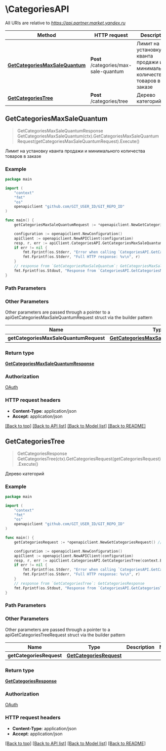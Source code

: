 # \CategoriesAPI

All URIs are relative to *https://api.partner.market.yandex.ru*

Method | HTTP request | Description
------------- | ------------- | -------------
[**GetCategoriesMaxSaleQuantum**](CategoriesAPI.md#GetCategoriesMaxSaleQuantum) | **Post** /categories/max-sale-quantum | Лимит на установку кванта продажи и минимального количества товаров в заказе
[**GetCategoriesTree**](CategoriesAPI.md#GetCategoriesTree) | **Post** /categories/tree | Дерево категорий



## GetCategoriesMaxSaleQuantum

> GetCategoriesMaxSaleQuantumResponse GetCategoriesMaxSaleQuantum(ctx).GetCategoriesMaxSaleQuantumRequest(getCategoriesMaxSaleQuantumRequest).Execute()

Лимит на установку кванта продажи и минимального количества товаров в заказе



### Example

```go
package main

import (
	"context"
	"fmt"
	"os"
	openapiclient "github.com/GIT_USER_ID/GIT_REPO_ID"
)

func main() {
	getCategoriesMaxSaleQuantumRequest := *openapiclient.NewGetCategoriesMaxSaleQuantumRequest([]int64{int64(123)}) // GetCategoriesMaxSaleQuantumRequest | 

	configuration := openapiclient.NewConfiguration()
	apiClient := openapiclient.NewAPIClient(configuration)
	resp, r, err := apiClient.CategoriesAPI.GetCategoriesMaxSaleQuantum(context.Background()).GetCategoriesMaxSaleQuantumRequest(getCategoriesMaxSaleQuantumRequest).Execute()
	if err != nil {
		fmt.Fprintf(os.Stderr, "Error when calling `CategoriesAPI.GetCategoriesMaxSaleQuantum``: %v\n", err)
		fmt.Fprintf(os.Stderr, "Full HTTP response: %v\n", r)
	}
	// response from `GetCategoriesMaxSaleQuantum`: GetCategoriesMaxSaleQuantumResponse
	fmt.Fprintf(os.Stdout, "Response from `CategoriesAPI.GetCategoriesMaxSaleQuantum`: %v\n", resp)
}
```

### Path Parameters



### Other Parameters

Other parameters are passed through a pointer to a apiGetCategoriesMaxSaleQuantumRequest struct via the builder pattern


Name | Type | Description  | Notes
------------- | ------------- | ------------- | -------------
 **getCategoriesMaxSaleQuantumRequest** | [**GetCategoriesMaxSaleQuantumRequest**](GetCategoriesMaxSaleQuantumRequest.md) |  | 

### Return type

[**GetCategoriesMaxSaleQuantumResponse**](GetCategoriesMaxSaleQuantumResponse.md)

### Authorization

[OAuth](../README.md#OAuth)

### HTTP request headers

- **Content-Type**: application/json
- **Accept**: application/json

[[Back to top]](#) [[Back to API list]](../README.md#documentation-for-api-endpoints)
[[Back to Model list]](../README.md#documentation-for-models)
[[Back to README]](../README.md)


## GetCategoriesTree

> GetCategoriesResponse GetCategoriesTree(ctx).GetCategoriesRequest(getCategoriesRequest).Execute()

Дерево категорий



### Example

```go
package main

import (
	"context"
	"fmt"
	"os"
	openapiclient "github.com/GIT_USER_ID/GIT_REPO_ID"
)

func main() {
	getCategoriesRequest := *openapiclient.NewGetCategoriesRequest() // GetCategoriesRequest |  (optional)

	configuration := openapiclient.NewConfiguration()
	apiClient := openapiclient.NewAPIClient(configuration)
	resp, r, err := apiClient.CategoriesAPI.GetCategoriesTree(context.Background()).GetCategoriesRequest(getCategoriesRequest).Execute()
	if err != nil {
		fmt.Fprintf(os.Stderr, "Error when calling `CategoriesAPI.GetCategoriesTree``: %v\n", err)
		fmt.Fprintf(os.Stderr, "Full HTTP response: %v\n", r)
	}
	// response from `GetCategoriesTree`: GetCategoriesResponse
	fmt.Fprintf(os.Stdout, "Response from `CategoriesAPI.GetCategoriesTree`: %v\n", resp)
}
```

### Path Parameters



### Other Parameters

Other parameters are passed through a pointer to a apiGetCategoriesTreeRequest struct via the builder pattern


Name | Type | Description  | Notes
------------- | ------------- | ------------- | -------------
 **getCategoriesRequest** | [**GetCategoriesRequest**](GetCategoriesRequest.md) |  | 

### Return type

[**GetCategoriesResponse**](GetCategoriesResponse.md)

### Authorization

[OAuth](../README.md#OAuth)

### HTTP request headers

- **Content-Type**: application/json
- **Accept**: application/json

[[Back to top]](#) [[Back to API list]](../README.md#documentation-for-api-endpoints)
[[Back to Model list]](../README.md#documentation-for-models)
[[Back to README]](../README.md)

